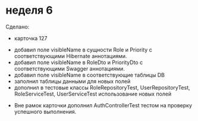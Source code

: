 # неделя 6

Сделано:

* карточка 127
- добавил поле visibleName в сущности Role и Priority с соответствующими Hibernate аннотациями.
- добавил поле visibleName в RoleDto и PriorityDto с соответствующими Swagger аннотациями.
- добавил поле visibleName в соответствующие таблицы DB
- заполнил таблицы данными для новых полей
- дополнил в тестовые классы RoleRepositoryTest, UserRepositoryTest, RoleServiceTest, UserServiceTest использование новых полей
* Вне рамок карточки дополнил AuthControllerTest тестом на проверку успешного выполнения. 
